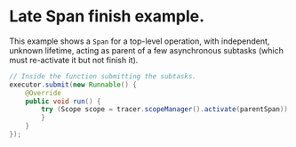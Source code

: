 # Late Span finish example.

This example shows a `Span` for a top-level operation, with independent, unknown lifetime, acting as parent of a few asynchronous subtasks (which must re-activate it but not finish it).

```java
// Inside the function submitting the subtasks.
executor.submit(new Runnable() {
    @Override
    public void run() {
        try (Scope scope = tracer.scopeManager().activate(parentSpan)) {
        }
    }
});
```
